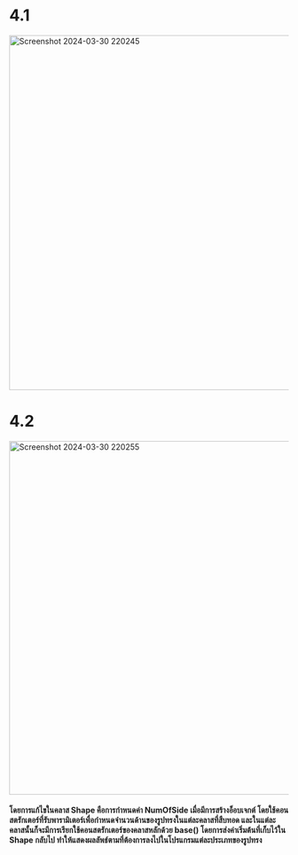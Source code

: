 # 4.1
<img width="640" alt="Screenshot 2024-03-30 220245" src="https://github.com/anndyyzzz/03376836-OOP-2566-Lab-10/assets/144866059/3b83d1ea-a5cd-4d2f-a733-e4c09ddfe27b">

# 4.2
<img width="638" alt="Screenshot 2024-03-30 220255" src="https://github.com/anndyyzzz/03376836-OOP-2566-Lab-10/assets/144866059/6d25e626-e9e9-4f03-a4b6-0bbf84323253">

#### โดยการแก้ไขในคลาส Shape คือการกำหนดค่า NumOfSide เมื่อมีการสร้างอ็อบเจกต์ โดยใช้คอนสตรักเตอร์ที่รับพารามิเตอร์เพื่อกำหนดจำนวนด้านของรูปทรงในแต่ละคลาสที่สืบทอด และในแต่ละคลาสนั้นก็จะมีการเรียกใช้คอนสตรักเตอร์ของคลาสหลักด้วย base() โดยการส่งค่าเริ่มต้นที่เก็บไว้ใน Shape กลับไป ทำให้แสดงผลลัพธ์ตามที่ต้องการลงไปในโปรแกรมแต่ละประเภทของรูปทรง
